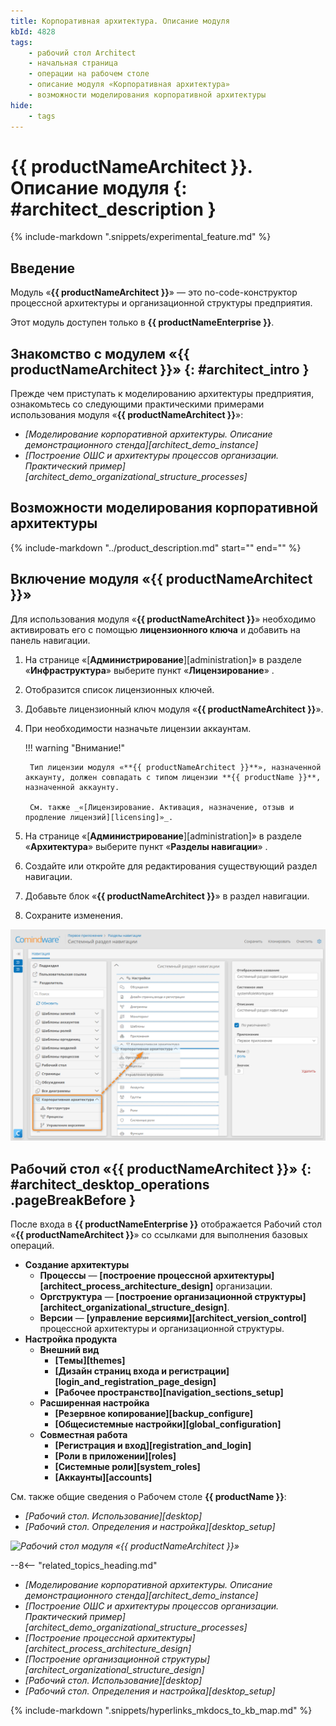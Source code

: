 ```yaml
---
title: Корпоративная архитектура. Описание модуля
kbId: 4828
tags:
    - рабочий стол Architect
    - начальная страница
    - операции на рабочем столе
    - описание модуля «Корпоративная архитектура»
    - возможности моделирования корпоративной архитектуры
hide:
    - tags
---
```


# {{ productNameArchitect }}. Описание модуля {: #architect_description }

{% include-markdown ".snippets/experimental_feature.md" %}

## Введение

Модуль «**{{ productNameArchitect }}**» — это no-code-конструктор процессной архитектуры и организационной структуры предприятия.

Этот модуль доступен только в **{{ productNameEnterprise }}**.

## Знакомство с модулем «{{ productNameArchitect }}» {: #architect_intro }

Прежде чем приступать к моделированию архитектуры предприятия, ознакомьтесь со следующими практическими примерами использования модуля «**{{ productNameArchitect }}**»:

- _[Моделирование корпоративной архитектуры. Описание демонстрационного стенда][architect_demo_instance]_
- _[Построение ОШС и архитектуры процессов организации. Практический пример][architect_demo_organizational_structure_processes]_

## Возможности моделирования корпоративной архитектуры

{%
include-markdown "../product_description.md"
start="<!--architect-features-start-->"
end="<!--architect-features-end-->"
%}

## Включение модуля «{{ productNameArchitect }}»

Для использования модуля «**{{ productNameArchitect }}**» необходимо активировать его с помощью **лицензионного ключа** и добавить на панель навигации.

1. На странице «[**Администрирование**][administration]» в разделе «**Инфраструктура**» выберите пункт «**Лицензирование**» <i class="fa-light fa-key"></i>.
2. Отобразится список лицензионных ключей.
3. Добавьте лицензионный ключ модуля «**{{ productNameArchitect }}**».
4. При необходимости назначьте лицензии аккаунтам.

    !!! warning "Внимание!"

        Тип лицензии модуля «**{{ productNameArchitect }}**», назначенной аккаунту, должен совпадать с типом лицензии **{{ productName }}**, назначенной аккаунту.

        См. также _«[Лицензирование. Активация, назначение, отзыв и продление лицензий][licensing]»_.

5. На странице «[**Администрирование**][administration]» в разделе «**Архитектура**» выберите пункт «**Разделы навигации**» <i class=" fal  fa-list-dropdown "></i>.
6. Создайте или откройте для редактирования существующий раздел навигации.
7. Добавьте блок «**{{ productNameArchitect }}**» в раздел навигации.
8. Сохраните изменения.

_![Добавление модуля «{{ productNameArchitect }}» в раздел навигации](img/architect_desktop_navigation_settings.png)_

## Рабочий стол «{{ productNameArchitect }}» {: #architect_desktop_operations .pageBreakBefore }

После входа в **{{ productNameEnterprise }}** отображается Рабочий стол «**{{ productNameArchitect }}**» со ссылками для выполнения базовых операций.

- **Создание архитектуры**
    - **Процессы** — **[построение процессной архитектуры][architect_process_architecture_design]** организации.
    - **Оргструктура** — **[построение организационной структуры][architect_organizational_structure_design]**.
    - **Версии** — **[управление версиями][architect_version_control]** процессной архитектуры и организационной структуры.
- **Настройка продукта**
    - **Внешний вид**
        - **[Темы][themes]**
        - **[Дизайн страниц входа и регистрации][login_and_registration_page_design]**
        - **[Рабочее пространство][navigation_sections_setup]**
    - **Расширенная настройка**
        - **[Резервное копирование][backup_configure]**
        - **[Общесистемные настройки][global_configuration]**
    - **Совместная работа**
        - **[Регистрация и вход][registration_and_login]**
        - **[Роли в приложении][roles]**
        - **[Системные роли][system_roles]**
        - **[Аккаунты][accounts]**

См. также общие сведения о Рабочем столе **{{ productName }}**:

- _[Рабочий стол. Использование][desktop]_
- _[Рабочий стол. Определения и настройка][desktop_setup]_

_![Рабочий стол модуля «{{ productNameArchitect }}»](architect_desktop.png)_

<div class="relatedTopics" markdown="block">

--8<-- "related_topics_heading.md"

- _[Моделирование корпоративной архитектуры. Описание демонстрационного стенда][architect_demo_instance]_
- _[Построение ОШС и архитектуры процессов организации. Практический пример][architect_demo_organizational_structure_processes]_
- _[Построение процессной архитектуры][architect_process_architecture_design]_
- _[Построение организационной структуры][architect_organizational_structure_design]_
- _[Рабочий стол. Использование][desktop]_
- _[Рабочий стол. Определения и настройка][desktop_setup]_

</div>

{% include-markdown ".snippets/hyperlinks_mkdocs_to_kb_map.md" %}
